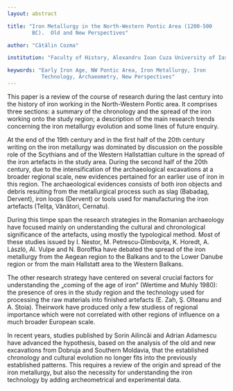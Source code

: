 ```yaml
---
layout: abstract

title: "Iron Metallurgy in the North-Western Pontic Area (1200-500
        BC).  Old and New Perspectives"

author: "Cătălin Cozma"

institution: "Faculty of History, Alexandru Ioan Cuza University of Iași"

keywords: "Early Iron Age, NW Pontic Area, Iron Metallurgy, Iron
           Technology, Archaeometry, New Perspectives"
---
```


This paper is a review of the course of research during the last
century into the history of iron working in the North-Western Pontic
area. It comprises three sections: a summary of the chronology and the
spread of the iron working onto the study region; a description of the
main research trends concerning the iron metallurgy evolution and some
lines of future enquiry.

At the end of the 19th century and in the first half of the 20th
century writing on the iron metallurgy was dominated by discussion on
the possible role of the Scythians and of the Western Hallstattian
culture in the spread of the iron artefacts in the study area. During
the second half of the 20th century, due to the intensification of the
archaeological excavations at a broader regional scale, new evidences
pertained for an earlier use of iron in this region. The
archaeological evidences consists of both iron objects and debris
resulting from the metallurgical process such as slag (Babadag,
Dervent), iron loops (Dervent) or tools used for manufacturing the
iron artefacts (Teliţa, Vânători, Cernatu).

During this timpe span the research strategies in the Romanian
archaeology have focused mainly on understanding the cultural and
chronological significance of the artefacts, using mostly the
typological method. Most of these studies issued by I. Nestor,
M. Petrescu-Dîmboviţa, K. Horedt, A. László, Al. Vulpe and N. Boroffka
have debated the spread of the iron metallurgy from the Aegean region
to the Balkans and to the Lower Danube region or from the main
Hallstatt area to the Western Balkans.

The other research strategy have centered on several crucial factors
for understanding the „coming of the age of iron” (Wertime and Muhly
1980): the presence of ores in the study region and the technology
used for processing the raw materials into finished artefacts (E. Zah,
Ş. Olteanu and A. Stoia). Theirwork have produced only a few studiess
of regional importance which were not correlated with other regions of
influence on a much broader European scale.

In recent years, studies published by Sorin Ailincăi and Adrian
Adamescu have advanced the hypothesis, based on the analysis of the
old and new excavations from Dobruja and Southern Moldavia, that the
established chronology and cultural evolution no longer fits into the
previously established patterns. This requires a review of the origin
and spread of the iron metallurgy, but also the necessity for
understanding the iron technology by adding archeometrical and
experimental data.
